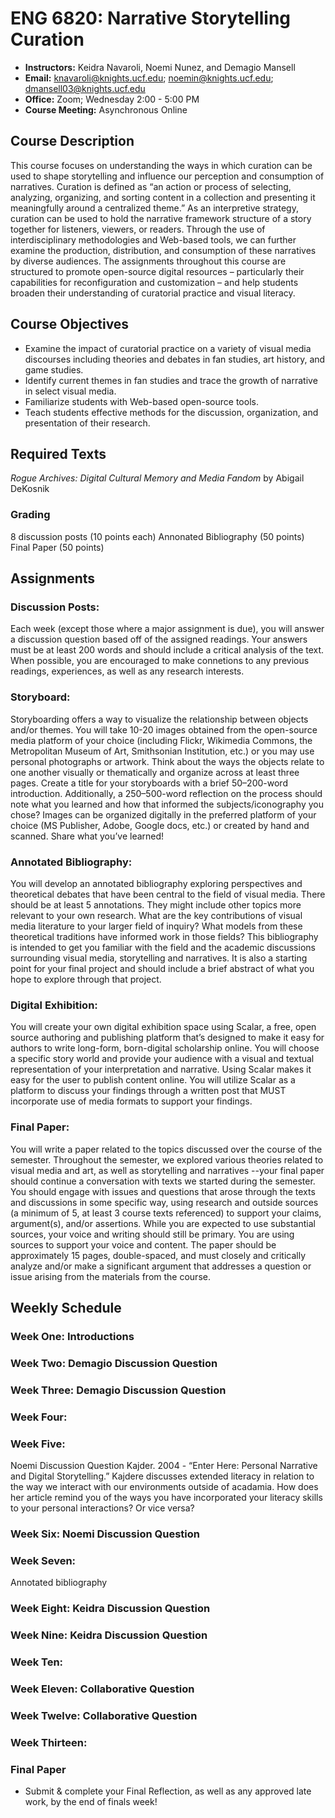 # ENG 6820: Narrative Storytelling Curation
- **Instructors:** Keidra Navaroli, Noemi Nunez, and Demagio Mansell 
- **Email:** knavaroli@knights.ucf.edu; noemin@knights.ucf.edu; dmansell03@knights.ucf.edu
- **Office:** Zoom; Wednesday 2:00 - 5:00 PM
- **Course Meeting:** Asynchronous Online

## Course Description

This course focuses on understanding the ways in which curation can be used to shape storytelling and influence our perception and consumption of narratives. Curation is defined as “an action or process of selecting, analyzing, organizing, and sorting content in a collection and presenting it meaningfully around a centralized theme.” As an interpretive strategy, curation can be used to hold the narrative framework structure of a story together for listeners, viewers, or readers. Through the use of interdisciplinary methodologies and Web-based tools, we can further examine the production, distribution, and consumption of these narratives by diverse audiences. The assignments throughout this course are structured to promote open-source digital resources – particularly their capabilities for reconfiguration and customization – and help students broaden their understanding of curatorial practice and visual literacy. 

## Course Objectives

- Examine the impact of curatorial practice on a variety of visual media discourses including theories and debates in fan studies, art history, and game studies. 
- Identify current themes in fan studies and trace the growth of narrative in select visual media. 
- Familiarize students with Web-based open-source tools.
- Teach students effective methods for the discussion, organization, and presentation of their research.


## Required Texts
<i>Rogue Archives: Digital Cultural Memory and Media Fandom</i> by Abigail DeKosnik 

### Grading

8 discussion posts (10 points each) 
Annonated Bibliography (50 points)
Final Paper (50 points) 

## Assignments

### Discussion Posts: 

Each week (except those where a major assignment is due), you will answer a discussion question based off of the assigned readings. Your answers must be at least 200 words and should include a critical analysis of the text. When possible, you are encouraged to make connetions to any previous readings, experiences, as well as any research interests. 

### Storyboard: 
Storyboarding offers a way to visualize the relationship between objects and/or themes. You will take 10-20 images obtained from the open-source media platform of your choice (including Flickr, Wikimedia Commons, the Metropolitan Museum of Art, Smithsonian Institution, etc.) or you may use personal photographs or artwork. Think about the ways the objects relate to one another visually or thematically and organize across at least three pages. Create a title for your storyboards with a brief 50–200-word introduction. Additionally, a 250–500-word reflection on the process should note what you learned and how that informed the subjects/iconography you chose? Images can be organized digitally in the preferred platform of your choice (MS Publisher, Adobe, Google docs, etc.) or created by hand and scanned. Share what you’ve learned!

### Annotated Bibliography: 
You will develop an annotated bibliography exploring perspectives and theoretical debates that have been central to the field of visual media. There should be at least 5 annotations. They might include other topics more relevant to your own research. What are the key contributions of visual media literature to your larger field of inquiry? What models from these theoretical traditions have informed work in those fields? This bibliography is intended to get you familiar with the field and the academic discussions surrounding visual media, storytelling and narratives. It is also a starting point for your final project and should include a brief abstract of what you hope to explore through that project. 

### Digital Exhibition: 

You will create your own digital exhibition space using Scalar, a free, open source authoring and publishing platform that’s designed to make it easy for authors to write long-form, born-digital scholarship online. You will choose a specific story world and provide your audience with a visual and textual representation of your interpretation and narrative. Using Scalar makes it easy for the user to publish content online. You will utilize Scalar as a platform to discuss your findings through a written post that MUST incorporate use of media formats to support your findings.

### Final Paper: 

You will write a paper related to the topics discussed over the course of the semester. Throughout the semester, we explored various theories related to visual media and art, as well as storytelling and narratives --your final paper should continue a conversation with texts we started during the semester. You should engage with issues and questions that arose through the texts and discussions in some specific way, using research and outside sources (a minimum of 5, at least 3 course texts referenced) to support your claims, argument(s), and/or assertions. While you are expected to use substantial sources, your voice and writing should still be primary. You are using sources to support your voice and content. The paper should be approximately 15 pages, double-spaced, and must closely and critically analyze and/or make a significant argument that addresses a question or issue arising from the materials from the course.



## Weekly Schedule

### Week One: Introductions


### Week Two: Demagio Discussion Question 



### Week Three: Demagio Discussion Question 



### Week Four: 


  
### Week Five: 

Noemi Discussion Question Kajder. 2004 - “Enter Here: Personal Narrative and Digital Storytelling.”
Kajdere discusses extended literacy in relation to the way we interact with our environments outside of acadamia. How does her article remind you of the ways you have incorporated your literacy skills to your personal interactions? Or vice versa?



### Week Six: Noemi Discussion Question


  
### Week Seven: 

Annotated bibliography



### Week Eight: Keidra Discussion Question 



### Week Nine: Keidra Discussion Question 



### Week Ten: 



### Week Eleven: Collaborative Question 


  
### Week Twelve: Collaborative Question 



### Week Thirteen: 


### Final Paper 

- Submit & complete your Final Reflection, as well as any approved late work, by the end of finals week!
